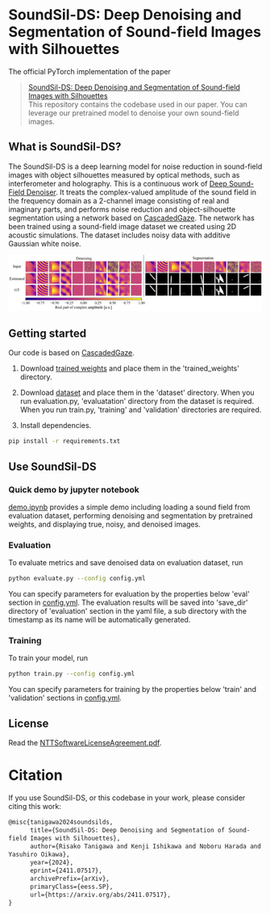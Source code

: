 ﻿# SoundSil-DS: Deep Denoising and Segmentation of Sound-field Images with Silhouettes



The official PyTorch implementation of the paper
> [SoundSil-DS: Deep Denoising and Segmentation of Sound-field Images with Silhouettes](https://arxiv.org/abs/2411.07517) \
This repository contains the codebase used in our paper. You can leverage our pretrained model to denoise your own sound-field images.

## What is SoundSil-DS?
The SoundSil-DS is a deep learning model for noise reduction in sound-field images with object silhouettes measured by optical methods, such as interferometer and holography. This is a continuous work of [Deep Sound-Field Denoiser](https://github.com/nttcslab/deep-sound-field-denoiser). It treats the complex-valued amplitude of the sound field in the frequency domain as a 2-channel image consisting of real and imaginary parts, and performs noise reduction and object-silhouette segmentation using a network based on [CascadedGaze](https://github.com/Ascend-Research/CascadedGaze). The network has been trained using a sound-field image dataset we created using 2D acoustic simulations. The dataset includes noisy data with additive Gaussian white noise.

![schematic](fig.png)



## Getting started
Our code is based on [CascadedGaze](https://github.com/Ascend-Research/CascadedGaze).

1. Download [trained weights](https://zenodo.org/records/14085791) and place them in the 'trained_weights' directory.

3. Download [dataset](https://zenodo.org/records/14086038) and place them in the 'dataset' directory. When you run evaluation.py, 'evaluatation' directory from the dataset is required. When you run train.py, 'training' and 'validation' directories are required.

4. Install dependencies.
```sh
pip install -r requirements.txt
```

## Use SoundSil-DS

### Quick demo by jupyter notebook

[demo.ipynb](demo.ipynb) provides a simple demo including loading a sound field from evaluation dataset, performing denoising and segmentation by pretrained weights, and displaying true, noisy, and denoised images.

### Evaluation

To evaluate metrics and save denoised data on evaluation dataset, run

```sh
python evaluate.py --config config.yml
```

You can specify parameters for evaluation by the properties below 'eval' section in [config.yml](config.yml). The evaluation results will be saved into 'save_dir' directory of 'evaluation' section in the yaml file, a sub directory with the timestamp as its name will be automatically generated.

### Training

To train your model, run

```sh
python train.py --config config.yml
```

You can specify parameters for training by the properties below 'train' and 'validation' sections in [config.yml](config.yml).

## License

Read the [NTTSoftwareLicenseAgreement.pdf](NTTSoftwareLicenseAgreement.pdf).



# Citation
If you use SoundSil-DS, or this codebase in your work, please consider citing this work:
```
@misc{tanigawa2024soundsilds,
      title={SoundSil-DS: Deep Denoising and Segmentation of Sound-field Images with Silhouettes}, 
      author={Risako Tanigawa and Kenji Ishikawa and Noboru Harada and Yasuhiro Oikawa},
      year={2024},
      eprint={2411.07517},
      archivePrefix={arXiv},
      primaryClass={eess.SP},
      url={https://arxiv.org/abs/2411.07517}, 
}

```

